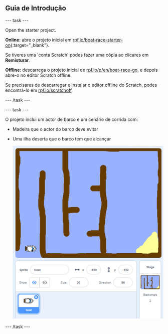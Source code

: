 ## Guia de Introdução

\--- task \---

Open the starter project.

**Online:** abre o projeto inicial em [rpf.io/boat-race-starter-on](http://rpf.io/boat-race-starter-on){:target="_blank"}.

Se tiveres uma 'conta Scratch' podes fazer uma cópia ao clicares em **Remisturar**.

**Offline:** descarrega o projeto inicial de [rpf.io/p/en/boat-race-go](http://rpf.io/p/en/boat-race-go), e depois abre-o no editor Scratch offline.

Se precisares de descarregar e instalar o editor offline do Scratch, podes encontrá-lo em [rpf.io/scratchoff](http://rpf.io/scratchoff).

\--- /task \---

\--- task \---

O projeto inclui um actor de barco e um cenário de corrida com:

- Madeira que o actor do barco deve evitar
- Uma ilha deserta que o barco tem que alcançar
    
    ![captura de ecrã](images/boat-starter.png)

\--- /task \---